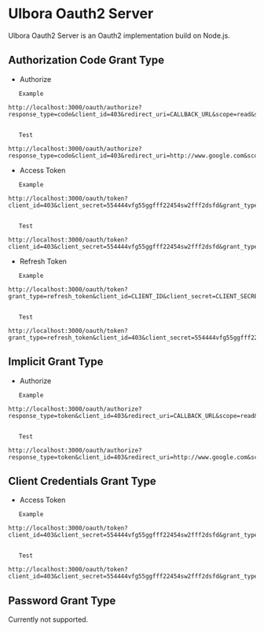 Ulbora Oauth2 Server 
==============

Ulbora Oauth2 Server is an Oauth2 implementation build on Node.js. 

## Authorization Code Grant Type

 * Authorize

```
   Example

http://localhost:3000/oauth/authorize?response_type=code&client_id=403&redirect_uri=CALLBACK_URL&scope=read&state=xyz
  
```

```  
   Test

http://localhost:3000/oauth/authorize?response_type=code&client_id=403&redirect_uri=http://www.google.com&scope=read&state=xyz

```

 * Access Token 

```
   Example

http://localhost:3000/oauth/token?client_id=403&client_secret=554444vfg55ggfff22454sw2fff2dsfd&grant_type=authorization_code&code=i76y13e340akRn6Ipkdbii&redirect_uri=http://www.google.com
 
```

```  
   Test

http://localhost:3000/oauth/token?client_id=403&client_secret=554444vfg55ggfff22454sw2fff2dsfd&grant_type=authorization_code&code=i76y13e340akRn6Ipkdbii&redirect_uri=http://www.google.com

```

 * Refresh Token

```
   Example

http://localhost:3000/oauth/token?grant_type=refresh_token&client_id=CLIENT_ID&client_secret=CLIENT_SECRET&refresh_token=REFRESH_TOKEN
   
```

``` 
   Test

http://localhost:3000/oauth/token?grant_type=refresh_token&client_id=403&client_secret=554444vfg55ggfff22454sw2fff2dsfd&refresh_token=efssffffnnlf

```

## Implicit Grant Type

* Authorize

```
   Example

http://localhost:3000/oauth/authorize?response_type=token&client_id=403&redirect_uri=CALLBACK_URL&scope=read&state=xyz
  
```

```  
   Test

http://localhost:3000/oauth/authorize?response_type=token&client_id=403&redirect_uri=http://www.google.com&scope=read&state=xyz

```


## Client Credentials Grant Type

 * Access Token 

```
   Example

http://localhost:3000/oauth/token?client_id=403&client_secret=554444vfg55ggfff22454sw2fff2dsfd&grant_type=client_credentials
 
```

```  
   Test

http://localhost:3000/oauth/token?client_id=403&client_secret=554444vfg55ggfff22454sw2fff2dsfd&grant_type=client_credentials

```

## Password Grant Type
Currently not supported.